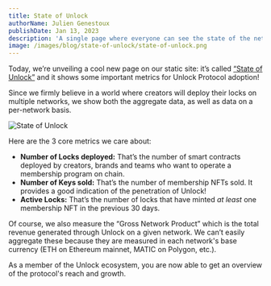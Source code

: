 ```yaml
---
title: State of Unlock
authorName: Julien Genestoux
publishDate: Jan 13, 2023
description: 'A single page where everyone can see the state of the networks: locks deployed, active and NFTs minted!'
image: /images/blog/state-of-unlock/state-of-unlock.png
---
```


Today, we’re unveiling a cool new page on our static site: it’s called [“State of Unlock”](https://unlock-protocol.com/state) and it shows some important metrics for Unlock Protocol adoption!

Since we firmly believe in a world where creators will deploy their locks on multiple networks, we show both the aggregate data, as well as data on a per-network basis.

![State of Unlock](/images/blog/state-of-unlock/state-of-unlock.png)

Here are the 3 core metrics we care about:

- **Number of Locks deployed:** That’s the number of smart contracts deployed by creators, brands and teams who want to operate a membership program on chain.
- **Number of Keys sold:** That’s the number of membership NFTs sold. It provides a good indication of the penetration of Unlock!
- **Active Locks:** That’s the number of locks that have minted _at least_ one membership NFT in the previous 30 days.

Of course, we also measure the “Gross Network Product” which is the total revenue generated through Unlock on a given network. We can’t easily aggregate these because they are measured in each network's base currency (ETH on Ethereum mainnet, MATIC on Polygon, etc.).

As a member of the Unlock ecosystem, you are now able to get an overview of the protocol's reach and growth.
